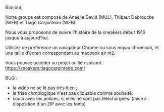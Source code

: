 Bonjour, 

Notre groupe est composé de Anaëlle David (MUL), Thibaut Debroucke (WEB) et Tiago Carpinteiro (WEB). 

Nous vous proposons de suivre l'histoire de la sneakers début 1916 jusquu'à aujourd'hui. 

Utilisez de préférence un navigateur Chrome ou sous noyau chromium, et une taille d'écran correspondant au macbook air m2. 

Vous pouvez accéder au projet au lien suivant : https://sneakers.tiagocarpinteiro.com/


BUG : 
- la vidéo ne se lit pas très bien ;
- la frise chrnologique n'est pas cliquable comme souhaité.
- souci avec les polices, si elles ne sont pas téléchargées. (mise à disposition d'un ZIP avec les fonts) 
